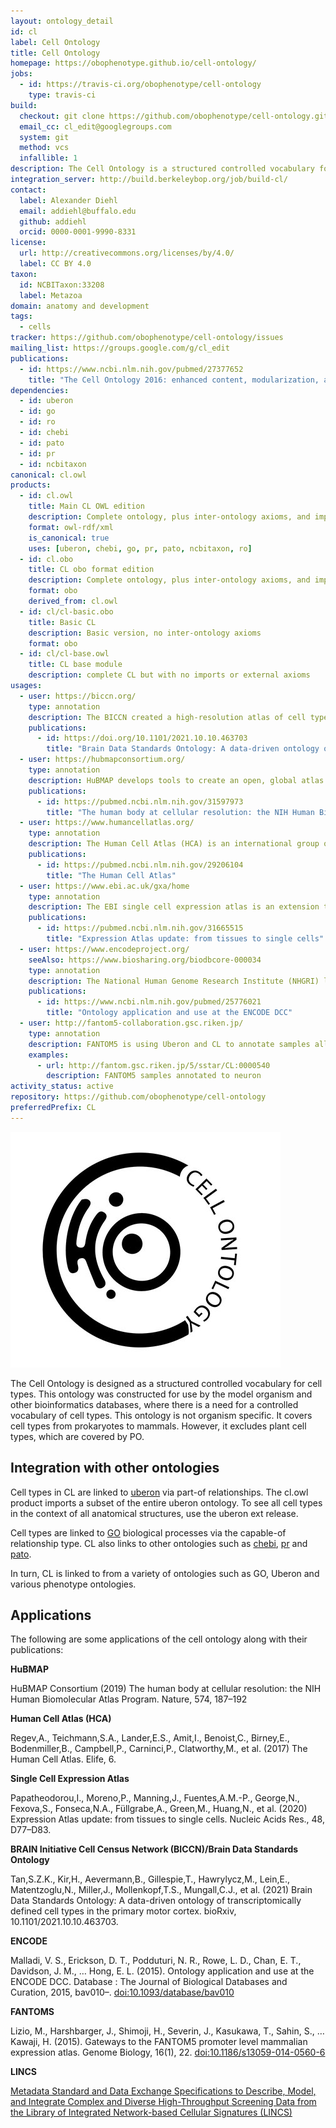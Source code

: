 ```yaml
---
layout: ontology_detail
id: cl
label: Cell Ontology
title: Cell Ontology
homepage: https://obophenotype.github.io/cell-ontology/
jobs:
  - id: https://travis-ci.org/obophenotype/cell-ontology
    type: travis-ci
build:
  checkout: git clone https://github.com/obophenotype/cell-ontology.git
  email_cc: cl_edit@googlegroups.com
  system: git
  method: vcs
  infallible: 1
description: The Cell Ontology is a structured controlled vocabulary for cell types in animals.
integration_server: http://build.berkeleybop.org/job/build-cl/
contact:
  label: Alexander Diehl
  email: addiehl@buffalo.edu
  github: addiehl
  orcid: 0000-0001-9990-8331
license:
  url: http://creativecommons.org/licenses/by/4.0/
  label: CC BY 4.0
taxon:
  id: NCBITaxon:33208
  label: Metazoa
domain: anatomy and development
tags:
  - cells
tracker: https://github.com/obophenotype/cell-ontology/issues
mailing_list: https://groups.google.com/g/cl_edit
publications:
  - id: https://www.ncbi.nlm.nih.gov/pubmed/27377652
    title: "The Cell Ontology 2016: enhanced content, modularization, and ontology interoperability."
dependencies:
  - id: uberon
  - id: go
  - id: ro
  - id: chebi
  - id: pato
  - id: pr
  - id: ncbitaxon
canonical: cl.owl
products:
  - id: cl.owl
    title: Main CL OWL edition
    description: Complete ontology, plus inter-ontology axioms, and imports modules
    format: owl-rdf/xml
    is_canonical: true
    uses: [uberon, chebi, go, pr, pato, ncbitaxon, ro]
  - id: cl.obo
    title: CL obo format edition
    description: Complete ontology, plus inter-ontology axioms, and imports modules merged in
    format: obo
    derived_from: cl.owl
  - id: cl/cl-basic.obo
    title: Basic CL
    description: Basic version, no inter-ontology axioms
    format: obo
  - id: cl/cl-base.owl
    title: CL base module
    description: complete CL but with no imports or external axioms
usages:
  - user: https://biccn.org/
    type: annotation
    description: The BICCN created a high-resolution atlas of cell types in the primary motor based on single cell transcriptomics. These cell types are represented in the brain data standards ontology which anchors to cell types in the cell ontology.
    publications:
      - id: https://doi.org/10.1101/2021.10.10.463703
        title: "Brain Data Standards Ontology: A data-driven ontology of transcriptomically defined cell types in the primary motor cortex"
  - user: https://hubmapconsortium.org/
    type: annotation
    description: HuBMAP develops tools to create an open, global atlas of the human body at the cellular level. The Cell Ontology is used in annotating cell types in the tools developed.
    publications:
      - id: https://pubmed.ncbi.nlm.nih.gov/31597973
        title: "The human body at cellular resolution: the NIH Human Biomolecular Atlas Program."
  - user: https://www.humancellatlas.org/
    type: annotation
    description: The Human Cell Atlas (HCA) is an international group of researchers using a combination of these new technologies to create cellular reference maps. The HCA use CL to annotated cells in their reference maps.
    publications:
      - id: https://pubmed.ncbi.nlm.nih.gov/29206104
        title: "The Human Cell Atlas"
  - user: https://www.ebi.ac.uk/gxa/home
    type: annotation
    description: The EBI single cell expression atlas is an extension to EBI expression atlas that displays gene expression in single cells. Cell types in the single cell expression atlas linked with terms from the Cell Ontology.
    publications:
      - id: https://pubmed.ncbi.nlm.nih.gov/31665515
        title: "Expression Atlas update: from tissues to single cells"
  - user: https://www.encodeproject.org/
    seeAlso: https://www.biosharing.org/biodbcore-000034
    type: annotation
    description: The National Human Genome Research Institute (NHGRI) launched a public research consortium named ENCODE, the Encyclopedia Of DNA Elements, in September 2003, to carry out a project to identify all functional elements in the human genome sequence. The ENCODE DCC uses Uberon to annotate samples
    publications:
      - id: https://www.ncbi.nlm.nih.gov/pubmed/25776021
        title: "Ontology application and use at the ENCODE DCC"
  - user: http://fantom5-collaboration.gsc.riken.jp/
    type: annotation
    description: FANTOM5 is using Uberon and CL to annotate samples allowing for transcriptome analyses with cell-type and tissue-level specificity.
    examples:
      - url: http://fantom.gsc.riken.jp/5/sstar/CL:0000540
        description: FANTOM5 samples annotated to neuron
activity_status: active
repository: https://github.com/obophenotype/cell-ontology
preferredPrefix: CL
---
```


![logo](/images/CL-logo.jpg)

The Cell Ontology is designed as a structured controlled vocabulary for cell types. This ontology was constructed for use by the model organism and other bioinformatics databases, where there is a need for a controlled vocabulary of cell types. This ontology is not organism specific. It covers cell types from prokaryotes to mammals. However, it excludes plant cell types, which are covered by PO.

## Integration with other ontologies

Cell types in CL are linked to [uberon](uberon.html) via part-of
relationships. The cl.owl product imports a subset of the entire
uberon ontology. To see all cell types in the context of all
anatomical structures, use the uberon ext release.

Cell types are linked to [GO](go.html) biological processes via the
capable-of relationship type. CL also links to other ontologies such
as [chebi](chebi.html), [pr](pr.html) and [pato](pato.html).

In turn, CL is linked to from a variety of ontologies such as GO,
Uberon and various phenotype ontologies.

## Applications

The following are some applications of the cell ontology along with their publications: 

**HuBMAP**

HuBMAP Consortium (2019) The human body at cellular resolution: the NIH Human Biomolecular Atlas Program. Nature, 574, 187–192

**Human Cell Atlas (HCA)**

Regev,A., Teichmann,S.A., Lander,E.S., Amit,I., Benoist,C., Birney,E., Bodenmiller,B., Campbell,P., Carninci,P., Clatworthy,M., et al. (2017) The Human Cell Atlas. Elife, 6.

**Single Cell Expression Atlas**

Papatheodorou,I., Moreno,P., Manning,J., Fuentes,A.M.-P., George,N., Fexova,S., Fonseca,N.A., Füllgrabe,A., Green,M., Huang,N., et al. (2020) Expression Atlas update: from tissues to single cells. Nucleic Acids Res., 48, D77–D83.

**BRAIN Initiative Cell Census Network (BICCN)/Brain Data Standards Ontology**

Tan,S.Z.K., Kir,H., Aevermann,B., Gillespie,T., Hawrylycz,M., Lein,E., Matentzoglu,N., Miller,J., Mollenkopf,T.S., Mungall,C.J., et al. (2021) Brain Data Standards Ontology: A data-driven ontology of transcriptomically defined cell types in the primary motor cortex. bioRxiv, 10.1101/2021.10.10.463703.

**ENCODE**

Malladi, V. S., Erickson, D. T., Podduturi, N. R., Rowe, L. D., Chan,
E. T., Davidson, J. M., … Hong, E. L. (2015). Ontology application and
use at the ENCODE DCC. Database : The Journal of Biological Databases
and Curation, 2015, bav010–. [doi:10.1093/database/bav010](https://doi.org/doi:10.1093/database/bav010)

**FANTOMS**

Lizio, M., Harshbarger, J., Shimoji, H., Severin, J., Kasukawa, T.,
Sahin, S., … Kawaji, H. (2015). Gateways to the FANTOM5 promoter level
mammalian expression atlas. Genome Biology, 16(1),
22. [doi:10.1186/s13059-014-0560-6](https://doi.org/doi:10.1186/s13059-014-0560-6)

**LINCS**

[Metadata Standard and Data Exchange Specifications
to Describe, Model, and Integrate Complex and Diverse High-Throughput
Screening Data from the Library of Integrated Network-based Cellular
Signatures
(LINCS)](http://jbx.sagepub.com/content/early/2014/02/11/1087057114522514.full)
